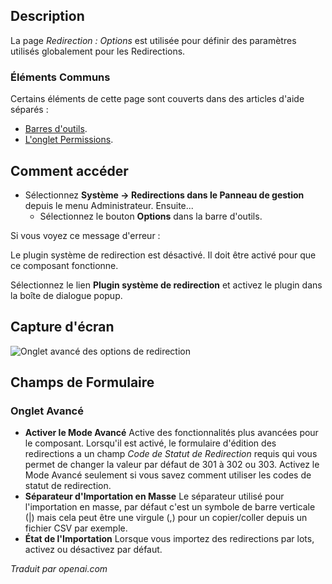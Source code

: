 <!-- Filename: Help4.x:Redirect:_Options  / Display title: Redirection : Options -->

## Description

La page *Redirection : Options* est utilisée pour définir des paramètres utilisés
globalement pour les Redirections.

### Éléments Communs

Certains éléments de cette page sont couverts dans des articles d'aide séparés :

* [Barres d'outils](jdocmanual?article=help/common-elements/toolbars).
* [L'onglet Permissions](jdocmanual?article=help/common-elements/edit-permissions).

## Comment accéder

- Sélectionnez **Système → Redirections dans le Panneau de gestion** depuis le
  menu Administrateur. Ensuite...
  - Sélectionnez le bouton **Options** dans la barre d'outils.

Si vous voyez ce message d'erreur :

<div class="alert alert-danger">
Le plugin système de redirection est désactivé. Il doit être activé pour que ce composant fonctionne.
</div>

Sélectionnez le lien **Plugin système de redirection** et activez le plugin dans la boîte de dialogue popup.

## Capture d'écran

![Onglet avancé des options de redirection](../../../fr/images/redirects/redirect-options-advanced-tab.png)

## Champs de Formulaire

### Onglet Avancé

- **Activer le Mode Avancé** Active des fonctionnalités plus avancées pour le 
  composant. Lorsqu'il est activé, le formulaire d'édition des redirections a un champ 
  *Code de Statut de Redirection* requis qui vous permet de changer la valeur par 
  défaut de 301 à 302 ou 303. Activez le Mode Avancé seulement si vous savez comment utiliser 
  les codes de statut de redirection.
- **Séparateur d'Importation en Masse** Le séparateur utilisé pour l'importation en masse, par
  défaut c'est un symbole de barre verticale (|) mais cela peut être une virgule (,)
  pour un copier/coller depuis un fichier CSV par exemple.
- **État de l'Importation** Lorsque vous importez des redirections par lots, activez ou désactivez par défaut.

*Traduit par openai.com*

